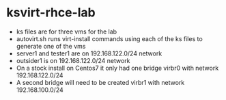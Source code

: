# ksvirt-rhce-lab
- ks files are for three vms for the lab
- autovirt.sh runs virt-install commands using each of the ks files to generate one of the vms
- server1 and tester1 are on 192.168.122.0/24 network
- outsider1 is on 192.168.122.0/24 network
- On a stock install on Centos7 it only had one bridge virbr0 with network 192.168.122.0/24
- A second bridge will need to be created virbr1 with network 192.168.100.0/24
